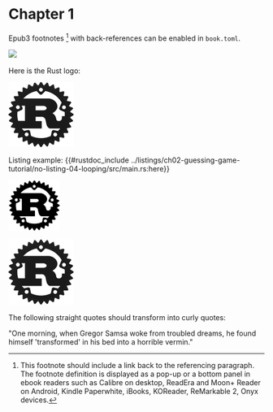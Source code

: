 # Chapter 1

Epub3 footnotes [^example] with back-references can be enabled in `book.toml`.


<img src="https://github.com/sunface/rust-course/blob/main/assets/studyrust公众号.png?raw=true" />

Here is the Rust logo:

![Rust Logo](rust-logo.png)

Listing example:
{{#rustdoc_include ../listings/ch02-guessing-game-tutorial/no-listing-04-looping/src/main.rs:here}}

<p><img alt="Rust Logo in html" src="rust-logo.svg" class="center" style="width: 20%;" /></p>

![Image](assets/rust-logo.png)

The following straight quotes should transform into curly quotes:

"One morning, when Gregor Samsa woke from troubled dreams, he found himself 'transformed' in his bed into a horrible
vermin."

[^example]: This footnote should include a link back to the referencing paragraph. The footnote definition is displayed
as a pop-up or a bottom panel in ebook readers such as Calibre on desktop, ReadEra and Moon+ Reader on Android, Kindle
Paperwhite, iBooks, KOReader, ReMarkable 2, Onyx devices.
